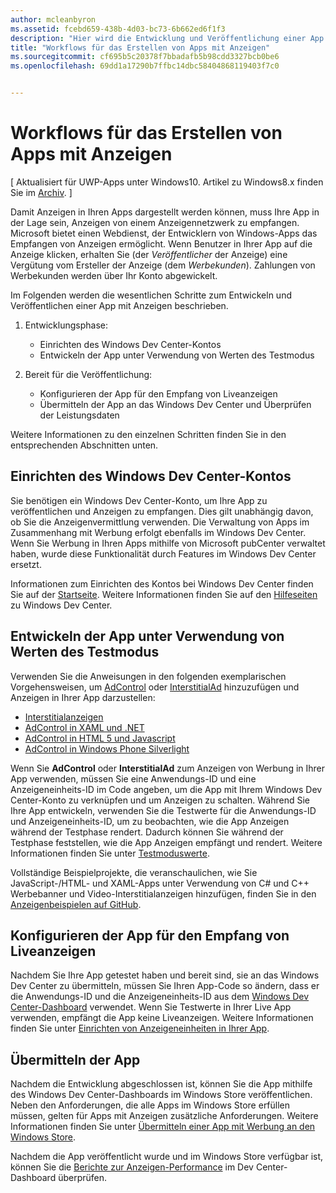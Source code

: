 ```yaml
---
author: mcleanbyron
ms.assetid: fcebd659-438b-4d03-bc73-6b662ed6f1f3
description: "Hier wird die Entwicklung und Veröffentlichung einer App mit Anzeigen vollständig erläutert."
title: "Workflows für das Erstellen von Apps mit Anzeigen"
ms.sourcegitcommit: cf695b5c20378f7bbadafb5b98cdd3327bcb0be6
ms.openlocfilehash: 69dd1a17290b7ffbc14dbc58404868119403f7c0


---
```


# Workflows für das Erstellen von Apps mit Anzeigen


\[ Aktualisiert für UWP-Apps unter Windows10. Artikel zu Windows8.x finden Sie im [Archiv](http://go.microsoft.com/fwlink/p/?linkid=619132). \]

Damit Anzeigen in Ihren Apps dargestellt werden können, muss Ihre App in der Lage sein, Anzeigen von einem Anzeigennetzwerk zu empfangen. Microsoft bietet einen Webdienst, der Entwicklern von Windows-Apps das Empfangen von Anzeigen ermöglicht. Wenn Benutzer in Ihrer App auf die Anzeige klicken, erhalten Sie (der *Veröffentlicher* der Anzeige) eine Vergütung vom Ersteller der Anzeige (dem *Werbekunden*). Zahlungen von Werbekunden werden über Ihr Konto abgewickelt.

Im Folgenden werden die wesentlichen Schritte zum Entwickeln und Veröffentlichen einer App mit Anzeigen beschrieben.

1.  Entwicklungsphase:

    * Einrichten des Windows Dev Center-Kontos
    * Entwickeln der App unter Verwendung von Werten des Testmodus

2.  Bereit für die Veröffentlichung:

    * Konfigurieren der App für den Empfang von Liveanzeigen
    * Übermitteln der App an das Windows Dev Center und Überprüfen der Leistungsdaten

Weitere Informationen zu den einzelnen Schritten finden Sie in den entsprechenden Abschnitten unten.

## Einrichten des Windows Dev Center-Kontos

Sie benötigen ein Windows Dev Center-Konto, um Ihre App zu veröffentlichen und Anzeigen zu empfangen. Dies gilt unabhängig davon, ob Sie die Anzeigenvermittlung verwenden. Die Verwaltung von Apps im Zusammenhang mit Werbung erfolgt ebenfalls im Windows Dev Center. Wenn Sie Werbung in Ihren Apps mithilfe von Microsoft pubCenter verwaltet haben, wurde diese Funktionalität durch Features im Windows Dev Center ersetzt.

Informationen zum Einrichten des Kontos bei Windows Dev Center finden Sie auf der [Startseite](https://dev.windows.com/windows-apps). Weitere Informationen finden Sie auf den [Hilfeseiten](https://dev.windows.com/develop) zu Windows Dev Center.

## Entwickeln der App unter Verwendung von Werten des Testmodus

Verwenden Sie die Anweisungen in den folgenden exemplarischen Vorgehensweisen, um [AdControl](https://msdn.microsoft.com/library/windows/apps/microsoft.advertising.winrt.ui.adcontrol.aspx) oder [InterstitialAd](https://msdn.microsoft.com/library/windows/apps/microsoft.advertising.winrt.ui.interstitialad.aspx) hinzuzufügen und Anzeigen in Ihrer App darzustellen:

-   [Interstitialanzeigen](interstitial-ads.md)
-   [AdControl in XAML und .NET](adcontrol-in-xaml-and--net.md)
-   [AdControl in HTML 5 und Javascript](adcontrol-in-html-5-and-javascript.md)
-   [AdControl in Windows Phone Silverlight](adcontrol-in-windows-phone-silverlight.md)

Wenn Sie **AdControl** oder **InterstitialAd** zum Anzeigen von Werbung in Ihrer App verwenden, müssen Sie eine Anwendungs-ID und eine Anzeigeneinheits-ID im Code angeben, um die App mit Ihrem Windows Dev Center-Konto zu verknüpfen und um Anzeigen zu schalten. Während Sie Ihre App entwickeln, verwenden Sie die Testwerte für die Anwendungs-ID und Anzeigeneinheits-ID, um zu beobachten, wie die App Anzeigen während der Testphase rendert. Dadurch können Sie während der Testphase feststellen, wie die App Anzeigen empfängt und rendert. Weitere Informationen finden Sie unter [Testmoduswerte](test-mode-values.md).

Vollständige Beispielprojekte, die veranschaulichen, wie Sie JavaScript-/HTML- und XAML-Apps unter Verwendung von C# und C++ Werbebanner und Video-Interstitialanzeigen hinzufügen, finden Sie in den [Anzeigenbeispielen auf GitHub](http://aka.ms/githubads).

## Konfigurieren der App für den Empfang von Liveanzeigen

Nachdem Sie Ihre App getestet haben und bereit sind, sie an das Windows Dev Center zu übermitteln, müssen Sie Ihren App-Code so ändern, dass er die Anwendungs-ID und die Anzeigeneinheits-ID aus dem [Windows Dev Center-Dashboard](https://msdn.microsoft.com/library/windows/apps/mt170658.aspx) verwendet. Wenn Sie Testwerte in Ihrer Live App verwenden, empfängt die App keine Liveanzeigen. Weitere Informationen finden Sie unter [Einrichten von Anzeigeneinheiten in Ihrer App](set-up-ad-units-in-your-app.md).

## Übermitteln der App

Nachdem die Entwicklung abgeschlossen ist, können Sie die App mithilfe des Windows Dev Center-Dashboards im Windows Store veröffentlichen. Neben den Anforderungen, die alle Apps im Windows Store erfüllen müssen, gelten für Apps mit Anzeigen zusätzliche Anforderungen. Weitere Informationen finden Sie unter [Übermitteln einer App mit Werbung an den Windows Store](submit-an-app-with-ads-to-the-windows-store.md).

Nachdem die App veröffentlicht wurde und im Windows Store verfügbar ist, können Sie die [Berichte zur Anzeigen-Performance](../publish/advertising-performance-report.md) im Dev Center-Dashboard überprüfen.

 

 



<!--HONumber=Jun16_HO4-->


